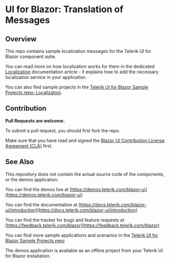 # UI for Blazor: Translation of Messages

## Overview

This repo contains sample localization messages for the Telerik UI for Blazor component suite.

You can read more on how localization works for them in the dedicated <a href="https://docs.telerik.com/blazor-ui/globalization/localization" target="_blank">Localization</a> documentation article - it explains how to add the necessary localization service in your application.

You can also find sample projects in the <a href="https://github.com/telerik/blazor-ui/tree/master/common/localization" target="_blank">Telerik UI for Blazor Sample Projects repo: Localization</a>.

## Contribution

**Pull Requests are welcome.**

To submit a pull request, you should first fork the repo.

Make sure that you have read and signed the [Blazor UI Contribution License Agreement (CLA)]() first.

## See Also

This repository does not contain the actual source code of the components, or the demos application.

You can find the demos live at [https://demos.telerik.com/blazor-ui](https://demos.telerik.com/blazor-ui)

You can find the documentation at [https://docs.telerik.com/blazor-ui/introduction](https://docs.telerik.com/blazor-ui/introduction)

You can find the tracker for bugs and feature requests at [https://feedback.telerik.com/blazor](https://feedback.telerik.com/blazor)

You can find more sample applications and scenarios in the [Telerik UI for Blazor Sample Projects repo](https://github.com/telerik/blazor-ui)

The demos application is available as an offline project from your Telerik UI for Blazor installation.